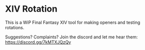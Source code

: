 # XIV Rotation

This is a WiP Final Fantasy XIV tool for making openers and testing rotations.

Suggestions? Complaints? Join the discord and let me hear them: https://discord.gg/7kMTXJQzQy
